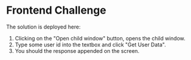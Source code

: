 # Frontend Challenge

The solution is deployed here:

1. Clicking on the "Open child window" button, opens the child window.
2. Type some user id into the textbox and click "Get User Data".
3. You should the response appended on the screen.
